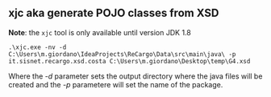 

## xjc aka generate POJO classes from XSD

**Note**: the `xjc` tool is only available until version JDK 1.8


```
.\xjc.exe -nv -d C:\Users\m.giordano\IdeaProjects\ReCargo\Data\src\main\java\ -p it.sisnet.recargo.xsd.costa C:\Users\m.giordano\Desktop\temp\G4.xsd
```

Where the *-d* parameter sets the output directory where the java files will be created and the *-p* parametere will set the name of the package.


